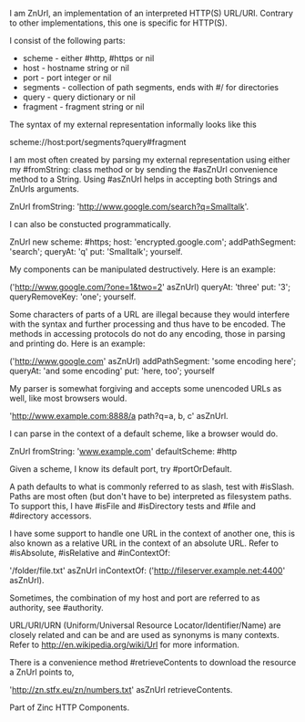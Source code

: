 I am ZnUrl, an implementation of an interpreted HTTP(S) URL/URI. 
Contrary to other implementations, this one is specific for HTTP(S).

I consist of the following parts:
  - scheme - either #http, #https or nil
  - host - hostname string or nil
  - port - port integer or nil
  - segments - collection of path segments, ends with #/ for directories
  - query - query dictionary or nil
  - fragment - fragment string or nil

The syntax of my external representation informally looks like this

  scheme://host:port/segments?query#fragment

I am most often created by parsing my external representation using either my #fromString: class method or by sending the #asZnUrl convenience method to a String. Using #asZnUrl helps in accepting both Strings and ZnUrls arguments.

  ZnUrl fromString: 'http://www.google.com/search?q=Smalltalk'.

I can also be constucted programmatically.

  ZnUrl new 
    scheme: #https; 
    host: 'encrypted.google.com'; 
    addPathSegment: 'search'; 
    queryAt: 'q' put: 'Smalltalk'; 
    yourself.
  
My components can be manipulated destructively. Here is an example:

  ('http://www.google.com/?one=1&two=2' asZnUrl)
    queryAt: 'three' put: '3';
    queryRemoveKey: 'one';
    yourself.

Some characters of parts of a URL are illegal because they would interfere with the syntax and further processing and thus have to be encoded. The methods in accessing protocols do not do any encoding, those in parsing and printing do. Here is an example:

  ('http://www.google.com' asZnUrl)
    addPathSegment: 'some encoding here';
    queryAt: 'and some encoding' put: 'here, too';
    yourself

My parser is somewhat forgiving and accepts some unencoded URLs as well, like most browsers would.

  'http://www.example.com:8888/a path?q=a, b, c' asZnUrl.

I can parse in the context of a default scheme, like a browser would do.

  ZnUrl fromString: 'www.example.com' defaultScheme: #http

Given a scheme, I know its default port, try #portOrDefault.

A path defaults to what is commonly referred to as slash, test with #isSlash. Paths are most often (but don't have to be) interpreted as filesystem paths. To support this, I have #isFile and #isDirectory tests and #file and #directory accessors.

I have some support to handle one URL in the context of another one, this is also known as a relative URL in the context of an absolute URL. Refer to #isAbsolute, #isRelative and #inContextOf:

  '/folder/file.txt' asZnUrl inContextOf: ('http://fileserver.example.net:4400' asZnUrl).

Sometimes, the combination of my host and port are referred to as authority, see #authority.

URL/URI/URN (Uniform/Universal Resource Locator/Identifier/Name) are closely related and can be and are used as synonyms is many contexts. Refer to http://en.wikipedia.org/wiki/Url for more information.

There is a convenience method #retrieveContents to download the resource a ZnUrl points to,

  'http://zn.stfx.eu/zn/numbers.txt' asZnUrl retrieveContents.
  
Part of Zinc HTTP Components.